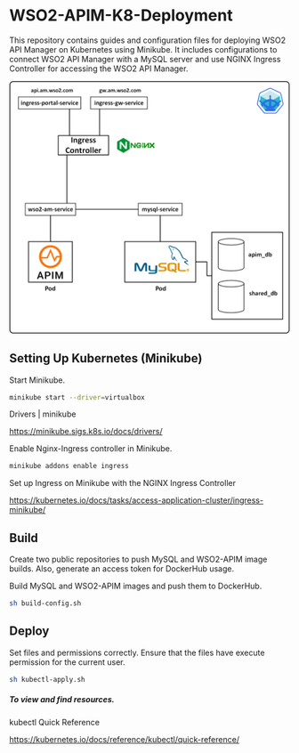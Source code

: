 # WSO2-APIM-K8-Deployment

This repository contains guides and configuration files for deploying WSO2 API Manager on Kubernetes using Minikube. It includes configurations to connect WSO2 API Manager with a MySQL server and use NGINX Ingress Controller for accessing the WSO2 API Manager.

![](https://github.com/chathuracsd/Project-Images/blob/main/WSO2-APIM-K8-Deployment.jpg)

## Setting Up Kubernetes (Minikube)

Start Minikube.

```bash
minikube start --driver=virtualbox
```

Drivers | minikube

https://minikube.sigs.k8s.io/docs/drivers/

Enable Nginx-Ingress controller in Minikube.

```bash
minikube addons enable ingress
```

Set up Ingress on Minikube with the NGINX Ingress Controller

https://kubernetes.io/docs/tasks/access-application-cluster/ingress-minikube/

## Build

Create two public repositories to push MySQL and WSO2-APIM image builds. Also, generate an access token for DockerHub usage.

Build MySQL and WSO2-APIM images and push them to DockerHub.

```bash
sh build-config.sh
```

## Deploy

Set files and permissions correctly. Ensure that the files have execute permission for the current user.

```bash
sh kubectl-apply.sh
```

##### To view and find resources.

kubectl Quick Reference

https://kubernetes.io/docs/reference/kubectl/quick-reference/
